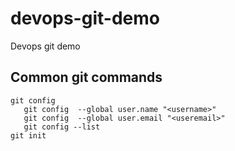 # devops-git-demo
Devops git demo

## Common git commands
    git config 
       git config  --global user.name "<username>"
       git config  --global user.email "<useremail>" 
       git config --list
    git init
